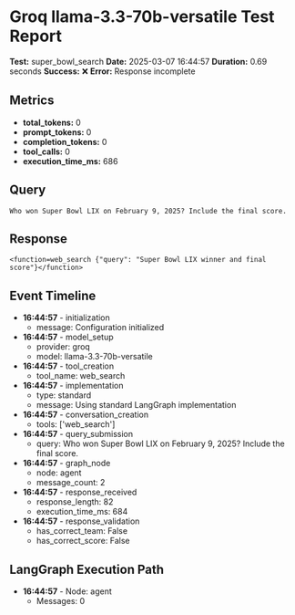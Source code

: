 # Groq llama-3.3-70b-versatile Test Report

**Test:** super_bowl_search
**Date:** 2025-03-07 16:44:57
**Duration:** 0.69 seconds
**Success:** ❌
**Error:** Response incomplete

## Metrics

- **total_tokens:** 0
- **prompt_tokens:** 0
- **completion_tokens:** 0
- **tool_calls:** 0
- **execution_time_ms:** 686

## Query

```
Who won Super Bowl LIX on February 9, 2025? Include the final score.
```

## Response

```
<function=web_search {"query": "Super Bowl LIX winner and final score"}</function>
```

## Event Timeline

- **16:44:57** - initialization
  - message: Configuration initialized
- **16:44:57** - model_setup
  - provider: groq
  - model: llama-3.3-70b-versatile
- **16:44:57** - tool_creation
  - tool_name: web_search
- **16:44:57** - implementation
  - type: standard
  - message: Using standard LangGraph implementation
- **16:44:57** - conversation_creation
  - tools: ['web_search']
- **16:44:57** - query_submission
  - query: Who won Super Bowl LIX on February 9, 2025? Include the final score.
- **16:44:57** - graph_node
  - node: agent
  - message_count: 2
- **16:44:57** - response_received
  - response_length: 82
  - execution_time_ms: 684
- **16:44:57** - response_validation
  - has_correct_team: False
  - has_correct_score: False

## LangGraph Execution Path

- **16:44:57** - Node: agent
  - Messages: 0
